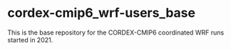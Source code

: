 # cordex-cmip6_wrf-users_base

This is the base repository for the CORDEX-CMIP6 coordinated WRF runs started in 2021.